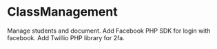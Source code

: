 # ClassManagement
Manage students and document.
Add Facebook PHP SDK for login with facebook.
Add Twillio PHP library for 2fa.
